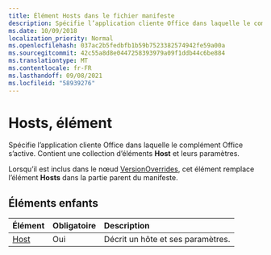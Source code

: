 ```yaml
---
title: Élément Hosts dans le fichier manifeste
description: Spécifie l’application cliente Office dans laquelle le complément Office s’active.
ms.date: 10/09/2018
localization_priority: Normal
ms.openlocfilehash: 037ac2b5fedbfb1b59b7523382574942fe59a00a
ms.sourcegitcommit: 42c55a8d8e0447258393979a09f1ddb44c6be884
ms.translationtype: MT
ms.contentlocale: fr-FR
ms.lasthandoff: 09/08/2021
ms.locfileid: "58939276"
---
```

# <a name="hosts-element"></a>Hosts, élément

Spécifie l’application cliente Office dans laquelle le complément Office s’active. Contient une collection d’éléments **Host** et leurs paramètres. 

Lorsqu’il est inclus dans le nœud [VersionOverrides](versionoverrides.md), cet élément remplace l’élément **Hosts** dans la partie parent du manifeste. 

## <a name="child-elements"></a>Éléments enfants

|  Élément |  Obligatoire  |  Description  |
|:-----|:-----|:-----|
|  [Host](host.md)    |  Oui   |  Décrit un hôte et ses paramètres. |
